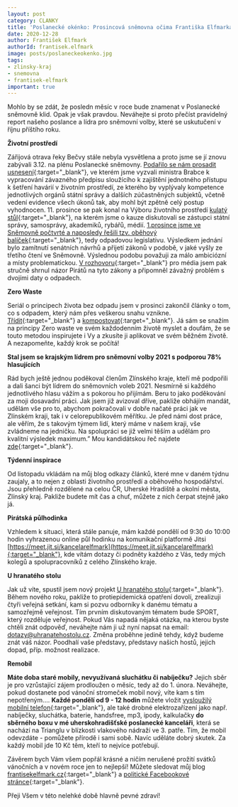 ```yaml
---
layout: post
category: CLANKY
title: 'Poslanecké okénko: Prosincová sněmovna očima Františka Elfmarka'
date: 2020-12-28
author: František Elfmark
authorId: frantisek.elfmark
image: posts/poslaneckeokenko.jpg
tags: 
- zlinsky-kraj
- snemovna
- frantisek-elfmark
important: true
---
```

Mohlo by se zdát, že posledn měsíc v roce bude znamenat v Poslanecké sněmovně klid. Opak je však pravdou. Neváhejte si proto přečíst pravidelný report našeho poslance a lídra pro sněmovní volby, které se uskutučení v říjnu příštího roku.

**Životní prostředí**

Zářijová otrava řeky Bečvy stále nebyla vysvětlena a proto jsme se jí znovu zabývali 3.12. na plénu Poslanecké sněmovny. [Podařilo se nám prosadit usnesení](https://www.frantisekelfmark.cz/usneseni-becva/){:target="_blank"}, ve kterém jsme vyzvali ministra Brabce k vypracování závazného předpisu sloužícího k zajištění jednotného přístupu k šetření havárií v životním prostředí, ze kterého by vyplývaly kompetence jednotlivých orgánů státní správy a dalších zúčastněných subjektů, včetně vedení evidence všech úkonů tak, aby mohl být zpětně celý postup vyhodnocen. 11. prosince se pak konal na Výboru životního prostředí [kulatý stůl](https://www.frantisekelfmark.cz/evidence-vypusti-do-rek-a-jasne-stanovene-kompetence-na-videokonferenci-zaznely-konkretni-navrhy-jak-predejit-becve-ii/){:target="_blank"}, na kterém jsme o kauze diskutovali se zástupci státní správy, samosprávy, akademiků, rybářů, médií. 
[1.prosince jsme ve Sněmovně počtvrté a naposledy řešili tzv. oběhový balíček](https://www.frantisekelfmark.cz/obehovy-balicek-projednavan-poctvrte-a-naposledy-jake-jsou-vysledky-nekolikalete-prace-na-novelizaci-odpadove-legislativy/){:target="_blank"}, tedy odpadovou legislativu. Výsledkem jednání bylo zamítnutí senátních návrhů a přijetí zákonů v podobě, v jaké vyšly ze třetího čtení ve Sněmovně. Výslednou podobu považuji za málo ambiciózní a místy problematickou. [V rozhovoru](https://www.frantisekelfmark.cz/frantisek-elfmark-co-rikaji-na-novou-odpadovou-legislativu-pirati/){:target="_blank"} pro média jsem pak stručně shrnul názor Pirátů na tyto zákony a připomněl závažný problém s dvojími daty o odpadech. 

**Zero Waste**

Seriál o principech života bez odpadu jsem v prosinci zakončil články o tom, co s odpadem, který nám přes veškerou snahu vznikne. [Třídit](https://www.frantisekelfmark.cz/zero-waste-7-tridte-spravne-umoznete-recyklaci/){:target="_blank"} a [kompostovat](https://www.frantisekelfmark.cz/zero-waste-6-rot-co-s-bioodpadem-zkompostovat/){:target="_blank"}. Já sám se snažím na principy Zero waste ve svém každodenním životě myslet a doufám, že se touto metodou inspirujete i Vy a zkusíte ji aplikovat ve svém běžném životě. A nezapomeňte, každý krok se počítá! 

**Stal jsem se krajským lídrem pro sněmovní volby 2021 s podporou 78% hlasujících**

Rád bych ještě jednou poděkoval členům Zlínského kraje, kteří mě podpořili a dali šanci být lídrem do sněmovních voleb 2021. Nesmírně si každého jednotlivého hlasu vážím a s pokorou ho přijímám. Beru to jako poděkování za moji dosavadní práci. Jak jsem již avizoval dříve, pakliže obhájím mandát, udělám vše pro to, abychom pokračovali v dobře načaté práci jak ve Zlínském kraji, tak i v celorepublikovém měřítku. Je před námi dost práce, ale věřím, že s takovým týmem lidí, který máme v našem kraji, vše zvládneme na jedničku. Na spolupráci se již velmi těším a udělám pro kvalitní výsledek maximum.” Mou kandidátskou řeč najdete [zde](https://forum.pirati.cz/viewtopic.php?p=731067#p731067){:target="_blank"}.

**Týdenní inspirace**

Od listopadu vkládám na můj blog odkazy článků, které mne v daném týdnu zaujaly, a to nejen z oblasti životního prostředí a oběhového hospodářství. Jsou přehledně rozdělené na celou ČR, Uherské Hradiště a okolní města, Zlínský kraj. Pakliže budete mít čas a chuť, můžete z nich čerpat stejně jako já.

**Pirátská půlhodinka**

Vzhledem k situaci, která stále panuje, mám každé pondělí od 9:30 do 10:00 hodin vyhrazenou online půl hodinku na komunikační platformě Jitsi [https://meet.jit.si/kancelarelfmark](https://meet.jit.si/kancelarelfmark){:target="_blank"}, kde vítám dotazy či podněty každého z Vás, tedy mých kolegů a spolupracovníků z celého Zlínského kraje.

**U hranatého stolu**

Jak už víte, spustil jsem nový projekt [U hranatého stolu](https://uhranatehostolu.cz){:target="_blank"}. Během nového roku, pakliže to protiepidemická opatření dovolí, zrealizuji čtyři veřejná setkání, kam si pozvu odborníky k danému tématu a samozřejmě veřejnost. Tím prvním diskutovaným tématem bude SPORT, který rozděluje veřejnost. Pokud Vás napadá nějaká otázka, na kterou byste chtěli znát odpověď, neváhejte nám ji už nyní napsat na email: dotazy@uhranatehostolu.cz. Změna proběhne jedině tehdy, když budeme znát váš názor. Poodhalí vaše představy, představy našich hostů, jejich dopad, příp. možnost realizace.

**Remobil**

**Máte doba staré mobily, nevyužívaná sluchátku či nabíječku?** Jejich sběr je pro vzrůstající zájem prodloužen o měsíc, tedy až do 1. února. Neváhejte, pokud dostanete pod vánoční stromeček mobil nový, víte kam s tím nepotřeným…. **Každé pondělí od 9 - 12 hodin** můžete vložit [vysloužilý mobilní telefon](https://www.frantisekelfmark.cz/akce_remobil/){:target="_blank"}, ale také drobné elektrozařízení jako např. nabíječky, sluchátka, baterie, handsfree, mp3, ipody, kalkulačky **do sběrného boxu v mé uherskohradišťské poslanecké kanceláři**,  která se nachází na Trianglu v blízkosti vlakového nádraží ve 3. patře.
Tím, že mobil odevzdáte - pomůžete přírodě i sami sobě. Navíc uděláte dobrý skutek. Za každý mobil jde 10 Kč těm, kteří to nejvíce potřebují. 

Závěrem bych Vám všem popřál krásné a ničím nerušené prožití svátků vánočních a v novém roce jen to nejlepší! Můžete sledovat můj blog [frantisekelfmark.cz](https://www.frantisekelfmark.cz/){:target="_blank"} a [politické Facebookové stránce](https://www.facebook.com/FrantisekElfmark.DiS/){:target="_blank"}.


Přeji Všem v této nelehké době hlavně pevné zdraví! 
